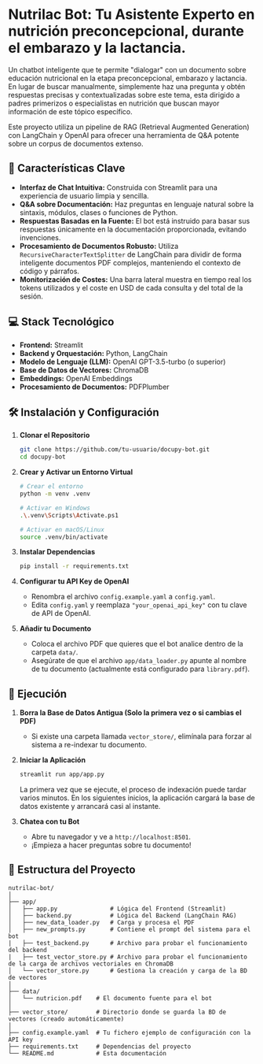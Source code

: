 # Nutrilac Bot: Tu Asistente Experto en nutrición preconcepcional, durante el embarazo y la lactancia.

Un chatbot inteligente que te permite "dialogar" con un documento sobre educación nutricional en la etapa preconcepcional, embarazo y lactancia.
En lugar de buscar manualmente, simplemente haz una pregunta y obtén respuestas precisas y contextualizadas sobre este tema, esta dirigido a padres primerizos o especialistas en nutrición que buscan mayor información de este tópico específico.

Este proyecto utiliza un pipeline de RAG (Retrieval Augmented Generation) con LangChain y OpenAI para ofrecer una herramienta de Q&A potente sobre un corpus de documentos extenso.

## 🚀 Características Clave

-   **Interfaz de Chat Intuitiva:** Construida con Streamlit para una experiencia de usuario limpia y sencilla.
-   **Q&A sobre Documentación:** Haz preguntas en lenguaje natural sobre la sintaxis, módulos, clases o funciones de Python.
-   **Respuestas Basadas en la Fuente:** El bot está instruido para basar sus respuestas únicamente en la documentación proporcionada, evitando invenciones.
-   **Procesamiento de Documentos Robusto:** Utiliza `RecursiveCharacterTextSplitter` de LangChain para dividir de forma inteligente documentos PDF complejos, manteniendo el contexto de código y párrafos.
-   **Monitorización de Costes:** Una barra lateral muestra en tiempo real los tokens utilizados y el coste en USD de cada consulta y del total de la sesión.

## 💻 Stack Tecnológico

-   **Frontend:** Streamlit
-   **Backend y Orquestación:** Python, LangChain
-   **Modelo de Lenguaje (LLM):** OpenAI GPT-3.5-turbo (o superior)
-   **Base de Datos de Vectores:** ChromaDB
-   **Embeddings:** OpenAI Embeddings
-   **Procesamiento de Documentos:** PDFPlumber

## 🛠️ Instalación y Configuración

1.  **Clonar el Repositorio**
    ```bash
    git clone https://github.com/tu-usuario/docupy-bot.git
    cd docupy-bot
    ```

2.  **Crear y Activar un Entorno Virtual**
    ```bash
    # Crear el entorno
    python -m venv .venv

    # Activar en Windows
    .\.venv\Scripts\Activate.ps1

    # Activar en macOS/Linux
    source .venv/bin/activate
    ```

3.  **Instalar Dependencias**
    ```bash
    pip install -r requirements.txt
    ```

4.  **Configurar tu API Key de OpenAI**
    -   Renombra el archivo `config.example.yaml` a `config.yaml`.
    -   Edita `config.yaml` y reemplaza `"your_openai_api_key"` con tu clave de API de OpenAI.

5.  **Añadir tu Documento**
    -   Coloca el archivo PDF que quieres que el bot analice dentro de la carpeta `data/`.
    -   Asegúrate de que el archivo `app/data_loader.py` apunte al nombre de tu documento (actualmente está configurado para `library.pdf`).

## 🚀 Ejecución

1.  **Borra la Base de Datos Antigua (Solo la primera vez o si cambias el PDF)**
    -   Si existe una carpeta llamada `vector_store/`, elimínala para forzar al sistema a re-indexar tu documento.

2.  **Iniciar la Aplicación**
    ```bash
    streamlit run app/app.py
    ```
    La primera vez que se ejecute, el proceso de indexación puede tardar varios minutos. En los siguientes inicios, la aplicación cargará la base de datos existente y arrancará casi al instante.

3.  **Chatea con tu Bot**
    -   Abre tu navegador y ve a `http://localhost:8501`.
    -   ¡Empieza a hacer preguntas sobre tu documento!

## 📁 Estructura del Proyecto

```
nutrilac-bot/
│
├── app/
│   ├── app.py               # Lógica del Frontend (Streamlit)
│   ├── backend.py           # Lógica del Backend (LangChain RAG)
│   ├── new_data_loader.py   # Carga y procesa el PDF
│   ├── new_prompts.py       # Contiene el prompt del sistema para el bot
|   ├── test_backend.py      # Archivo para probar el funcionamiento del backend
|   ├── test_vector_store.py # Archivo para probar el funcionamiento de la carga de archivos vectoriales en ChromaDB
│   └── vector_store.py      # Gestiona la creación y carga de la BD de vectores
│
├── data/
│   └── nutricion.pdf    # El documento fuente para el bot
│
├── vector_store/        # Directorio donde se guarda la BD de vectores (creado automáticamente)
│
├── config.example.yaml  # Tu fichero ejemplo de configuración con la API key
├── requirements.txt     # Dependencias del proyecto
└── README.md            # Esta documentación
```

